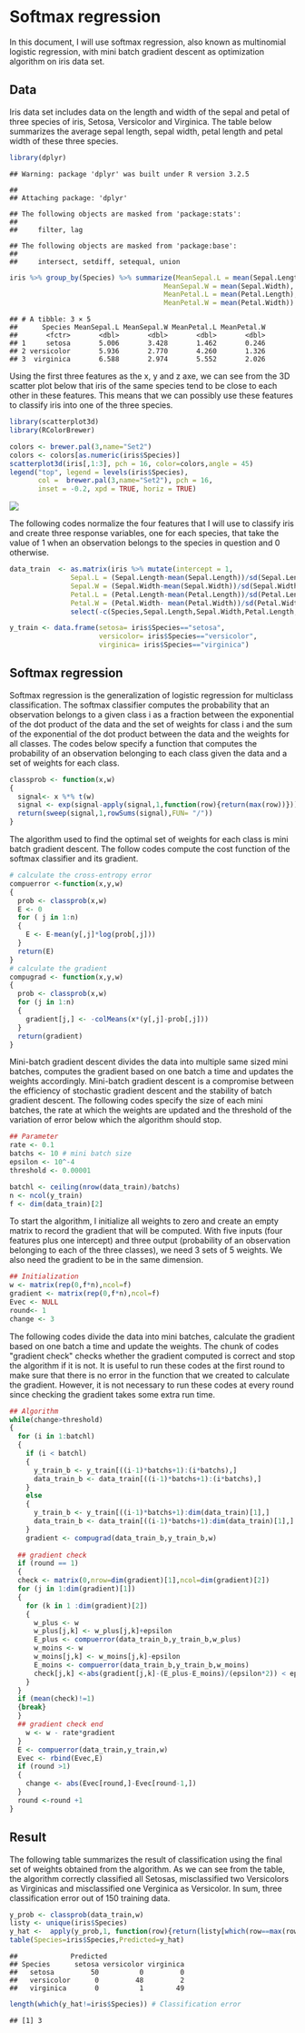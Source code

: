 Softmax regression
================

In this document, I will use softmax regression, also known as multinomial logistic regression, with mini batch gradient descent as optimization algorithm on iris data set.

Data
----

Iris data set includes data on the length and width of the sepal and petal of three species of iris, Setosa, Versicolor and Virginica. The table below summarizes the average sepal length, sepal width, petal length and petal width of these three species.

``` r
library(dplyr)
```

    ## Warning: package 'dplyr' was built under R version 3.2.5

    ## 
    ## Attaching package: 'dplyr'

    ## The following objects are masked from 'package:stats':
    ## 
    ##     filter, lag

    ## The following objects are masked from 'package:base':
    ## 
    ##     intersect, setdiff, setequal, union

``` r
iris %>% group_by(Species) %>% summarize(MeanSepal.L = mean(Sepal.Length),
                                      MeanSepal.W = mean(Sepal.Width),
                                      MeanPetal.L = mean(Petal.Length),
                                      MeanPetal.W = mean(Petal.Width))
```

    ## # A tibble: 3 × 5
    ##      Species MeanSepal.L MeanSepal.W MeanPetal.L MeanPetal.W
    ##       <fctr>       <dbl>       <dbl>       <dbl>       <dbl>
    ## 1     setosa       5.006       3.428       1.462       0.246
    ## 2 versicolor       5.936       2.770       4.260       1.326
    ## 3  virginica       6.588       2.974       5.552       2.026

Using the first three features as the x, y and z axe, we can see from the 3D scatter plot below that iris of the same species tend to be close to each other in these features. This means that we can possibly use these features to classify iris into one of the three species.

``` r
library(scatterplot3d)
library(RColorBrewer)

colors <- brewer.pal(3,name="Set2")
colors <- colors[as.numeric(iris$Species)]
scatterplot3d(iris[,1:3], pch = 16, color=colors,angle = 45)
legend("top", legend = levels(iris$Species),
       col =  brewer.pal(3,name="Set2"), pch = 16, 
       inset = -0.2, xpd = TRUE, horiz = TRUE)
```

![](softmax_regression_iris_files/figure-markdown_github/unnamed-chunk-2-1.png)

The following codes normalize the four features that I will use to classify iris and create three response variables, one for each species, that take the value of 1 when an observation belongs to the species in question and 0 otherwise.

``` r
data_train  <- as.matrix(iris %>% mutate(intercept = 1,
               Sepal.L = (Sepal.Length-mean(Sepal.Length))/sd(Sepal.Length),
               Sepal.W = (Sepal.Width-mean(Sepal.Width))/sd(Sepal.Width),
               Petal.L = (Petal.Length-mean(Petal.Length))/sd(Petal.Length),
               Petal.W = (Petal.Width- mean(Petal.Width))/sd(Petal.Width))%>%
               select(-c(Species,Sepal.Length,Sepal.Width,Petal.Length,Petal.Width)))

y_train <- data.frame(setosa= iris$Species=="setosa",
                      versicolor= iris$Species=="versicolor",
                      virginica= iris$Species=="virginica")
```

Softmax regression
------------------

Softmax regression is the generalization of logistic regression for multiclass classification. The softmax classifier computes the probability that an observation belongs to a given class i as a fraction between the exponential of the dot product of the data and the set of weights for class i and the sum of the exponential of the dot product between the data and the weights for all classes. The codes below specify a function that computes the probability of an observation belonging to each class given the data and a set of weights for each class.

``` r
classprob <- function(x,w)
{
  signal<- x %*% t(w)
  signal <- exp(signal-apply(signal,1,function(row){return(max(row))}))
  return(sweep(signal,1,rowSums(signal),FUN= "/"))
}
```

The algorithm used to find the optimal set of weights for each class is mini batch gradient descent. The follow codes compute the cost function of the softmax classifier and its gradient.

``` r
# calculate the cross-entropy error
compuerror <-function(x,y,w)
{
  prob <- classprob(x,w)
  E <- 0
  for ( j in 1:n)
  {
    E <- E-mean(y[,j]*log(prob[,j]))
  }
  return(E)
}
# calculate the gradient
compugrad <- function(x,y,w)
{
  prob <- classprob(x,w)
  for (j in 1:n) 
  {  
    gradient[j,] <- -colMeans(x*(y[,j]-prob[,j]))
  }
  return(gradient)
}
```

Mini-batch gradient descent divides the data into multiple same sized mini batches, computes the gradient based on one batch a time and updates the weights accordingly. Mini-batch gradient descent is a compromise between the efficiency of stochastic gradient descent and the stability of batch gradient descent. The following codes specify the size of each mini batches, the rate at which the weights are updated and the threshold of the variation of error below which the algorithm should stop.

``` r
## Parameter
rate <- 0.1
batchs <- 10 # mini batch size
epsilon <- 10^-4
threshold <- 0.00001

batchl <- ceiling(nrow(data_train)/batchs)
n <- ncol(y_train)
f <- dim(data_train)[2]
```

To start the algorithm, I initialize all weights to zero and create an empty matrix to record the gradient that will be computed. With five inputs (four features plus one intercept) and three output (probability of an observation belonging to each of the three classes), we need 3 sets of 5 weights. We also need the gradient to be in the same dimension.

``` r
## Initialization
w <- matrix(rep(0,f*n),ncol=f)
gradient <- matrix(rep(0,f*n),ncol=f)
Evec <- NULL
round<- 1
change <- 3
```

The following codes divide the data into mini batches, calculate the gradient based on one batch a time and update the weights. The chunk of codes "gradient check" checks whether the gradient computed is correct and stop the algorithm if it is not. It is useful to run these codes at the first round to make sure that there is no error in the function that we created to calculate the gradient. However, it is not necessary to run these codes at every round since checking the gradient takes some extra run time.

``` r
## Algorithm
while(change>threshold)
{  
  for (i in 1:batchl)
  {
    if (i < batchl)
    {
      y_train_b <- y_train[((i-1)*batchs+1):(i*batchs),]
      data_train_b <- data_train[((i-1)*batchs+1):(i*batchs),]
    }
    else
    {
      y_train_b <- y_train[((i-1)*batchs+1):dim(data_train)[1],]
      data_train_b <- data_train[((i-1)*batchs+1):dim(data_train)[1],]
    }
    gradient <- compugrad(data_train_b,y_train_b,w) 
    
  ## gradient check
  if (round == 1)
  {
  check <- matrix(0,nrow=dim(gradient)[1],ncol=dim(gradient)[2])
  for (j in 1:dim(gradient)[1])
  {
    for (k in 1 :dim(gradient)[2])
    {
      w_plus <- w
      w_plus[j,k] <- w_plus[j,k]+epsilon
      E_plus <- compuerror(data_train_b,y_train_b,w_plus)  
      w_moins <- w
      w_moins[j,k] <- w_moins[j,k]-epsilon
      E_moins <- compuerror(data_train_b,y_train_b,w_moins)  
      check[j,k] <-abs(gradient[j,k]-(E_plus-E_moins)/(epsilon*2)) < epsilon
    }
  }
  if (mean(check)!=1)
  {break}
  }
  ## gradient check end  
    w <- w - rate*gradient
  }
  E <- compuerror(data_train,y_train,w)
  Evec <- rbind(Evec,E)
  if (round >1)
  {
    change <- abs(Evec[round,]-Evec[round-1,])
  }
  round <-round +1
}
```

Result
------

The following table summarizes the result of classification using the final set of weights obtained from the algorithm. As we can see from the table, the algorithm correctly classified all Setosas, misclassified two Versicolors as Virginicas and misclassified one Verginica as Versicolor. In sum, three classification error out of 150 training data.

``` r
y_prob <- classprob(data_train,w)
listy <- unique(iris$Species)
y_hat <-  apply(y_prob,1, function(row){return(listy[which(row==max(row))])})
table(Species=iris$Species,Predicted=y_hat)
```

    ##             Predicted
    ## Species      setosa versicolor virginica
    ##   setosa         50          0         0
    ##   versicolor      0         48         2
    ##   virginica       0          1        49

``` r
length(which(y_hat!=iris$Species)) # Classification error
```

    ## [1] 3

